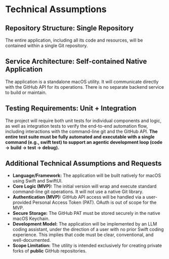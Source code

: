 # **Technical Assumptions**

## **Repository Structure: Single Repository**

The entire application, including all its code and resources, will be contained within a single Git repository.

## **Service Architecture: Self-contained Native Application**

The application is a standalone macOS utility. It will communicate directly with the GitHub API for its operations. There is no separate backend service to build or maintain.

## **Testing Requirements: Unit \+ Integration**

The project will require both unit tests for individual components and logic, as well as integration tests to verify the end-to-end automation flow, including interactions with the command-line git and the GitHub API. **The entire test suite must be fully automated and executable with a single command (e.g., swift test) to support an agentic development loop (code \-\> build \-\> test \-\> debug).**

## **Additional Technical Assumptions and Requests**

- **Language/Framework:** The application will be built natively for macOS using Swift and SwiftUI.  
- **Core Logic (MVP):** The initial version will wrap and execute standard command-line git operations. It will not use a native Git library.  
- **Authentication (MVP):** GitHub API access will be handled via a user-provided Personal Access Token (PAT). OAuth is out of scope for the MVP.  
- **Secure Storage:** The GitHub PAT must be stored securely in the native macOS Keychain.  
- **Development Model:** The application will be implemented by an LLM coding assistant, under the direction of a user with no prior Swift coding experience. This implies that code must be clear, conventional, and well-documented.  
- **Scope Limitation:** The utility is intended exclusively for creating private forks of **public** GitHub repositories.
